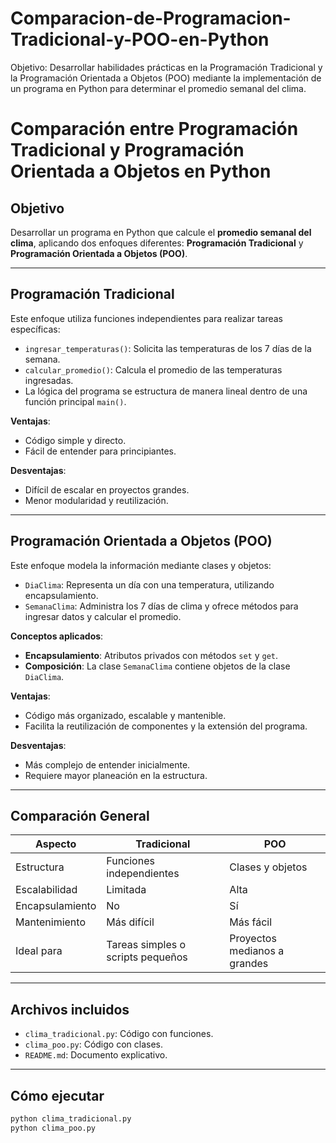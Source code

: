# Comparacion-de-Programacion-Tradicional-y-POO-en-Python
Objetivo: Desarrollar habilidades prácticas en la Programación Tradicional y la Programación Orientada a Objetos (POO) mediante la implementación de un programa en Python para determinar el promedio semanal del clima.
# Comparación entre Programación Tradicional y Programación Orientada a Objetos en Python

##  Objetivo
Desarrollar un programa en Python que calcule el **promedio semanal del clima**, aplicando dos enfoques diferentes: **Programación Tradicional** y **Programación Orientada a Objetos (POO)**.

---

##  Programación Tradicional

Este enfoque utiliza funciones independientes para realizar tareas específicas:

- `ingresar_temperaturas()`: Solicita las temperaturas de los 7 días de la semana.
- `calcular_promedio()`: Calcula el promedio de las temperaturas ingresadas.
- La lógica del programa se estructura de manera lineal dentro de una función principal `main()`.

**Ventajas**:
- Código simple y directo.
- Fácil de entender para principiantes.

**Desventajas**:
- Difícil de escalar en proyectos grandes.
- Menor modularidad y reutilización.

---

##  Programación Orientada a Objetos (POO)

Este enfoque modela la información mediante clases y objetos:

- `DiaClima`: Representa un día con una temperatura, utilizando encapsulamiento.
- `SemanaClima`: Administra los 7 días de clima y ofrece métodos para ingresar datos y calcular el promedio.

**Conceptos aplicados**:
- **Encapsulamiento**: Atributos privados con métodos `set` y `get`.
- **Composición**: La clase `SemanaClima` contiene objetos de la clase `DiaClima`.

**Ventajas**:
- Código más organizado, escalable y mantenible.
- Facilita la reutilización de componentes y la extensión del programa.

**Desventajas**:
- Más complejo de entender inicialmente.
- Requiere mayor planeación en la estructura.

---

##  Comparación General

| Aspecto                          | Tradicional                             | POO                                      |
|----------------------------------|------------------------------------------|------------------------------------------|
| Estructura                       | Funciones independientes                 | Clases y objetos                          |
| Escalabilidad                    | Limitada                                 | Alta                                     |
| Encapsulamiento                  | No                                       | Sí                                       |
| Mantenimiento                    | Más difícil                              | Más fácil                                |
| Ideal para                       | Tareas simples o scripts pequeños        | Proyectos medianos a grandes             |

---

##  Archivos incluidos

- `clima_tradicional.py`: Código con funciones.
- `clima_poo.py`: Código con clases.
- `README.md`: Documento explicativo.

---

##  Cómo ejecutar

```bash
python clima_tradicional.py
python clima_poo.py
